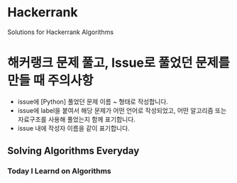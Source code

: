 # Hackerrank
Solutions for Hackerrank Algorithms

# 해커랭크 문제 풀고, Issue로 풀었던 문제를 만들 때 주의사항

- issue에 [Python] 풀었던 문제 이름 ~ 형태로 작성합니다.
- issue에 label을 붙여서 해당 문제가 어떤 언어로 작성되었고, 어떤 알고리즘 또는 자료구조를 사용해 풀었는지 함께 표기합니다.
- issue 내에 작성자 이름을 같이 표기합니다.

## Solving Algorithms Everyday

### Today I Learnd on Algorithms